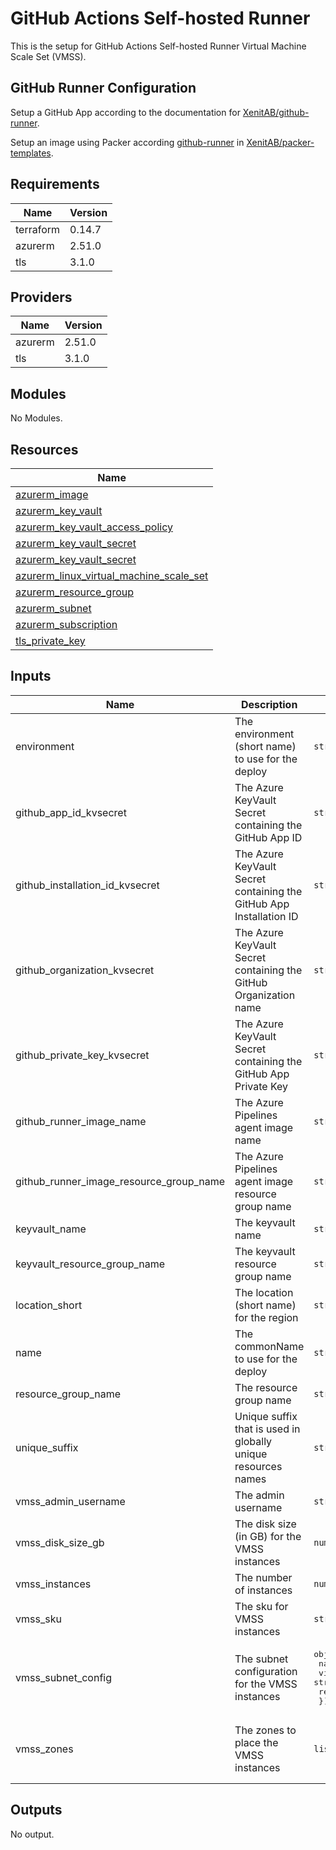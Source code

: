 # GitHub Actions Self-hosted Runner

This is the setup for GitHub Actions Self-hosted Runner Virtual Machine Scale Set (VMSS).

## GitHub Runner Configuration

Setup a GitHub App according to the documentation for [XenitAB/github-runner](https://github.com/XenitAB/github-runner).

Setup an image using Packer according [github-runner](https://github.com/XenitAB/packer-templates/tree/main/templates/azure/github-runner) in [XenitAB/packer-templates](https://github.com/XenitAB/packer-templates).

## Requirements

| Name | Version |
|------|---------|
| terraform | 0.14.7 |
| azurerm | 2.51.0 |
| tls | 3.1.0 |

## Providers

| Name | Version |
|------|---------|
| azurerm | 2.51.0 |
| tls | 3.1.0 |

## Modules

No Modules.

## Resources

| Name |
|------|
| [azurerm_image](https://registry.terraform.io/providers/hashicorp/azurerm/2.51.0/docs/data-sources/image) |
| [azurerm_key_vault](https://registry.terraform.io/providers/hashicorp/azurerm/2.51.0/docs/data-sources/key_vault) |
| [azurerm_key_vault_access_policy](https://registry.terraform.io/providers/hashicorp/azurerm/2.51.0/docs/resources/key_vault_access_policy) |
| [azurerm_key_vault_secret](https://registry.terraform.io/providers/hashicorp/azurerm/2.51.0/docs/data-sources/key_vault_secret) |
| [azurerm_key_vault_secret](https://registry.terraform.io/providers/hashicorp/azurerm/2.51.0/docs/resources/key_vault_secret) |
| [azurerm_linux_virtual_machine_scale_set](https://registry.terraform.io/providers/hashicorp/azurerm/2.51.0/docs/resources/linux_virtual_machine_scale_set) |
| [azurerm_resource_group](https://registry.terraform.io/providers/hashicorp/azurerm/2.51.0/docs/data-sources/resource_group) |
| [azurerm_subnet](https://registry.terraform.io/providers/hashicorp/azurerm/2.51.0/docs/data-sources/subnet) |
| [azurerm_subscription](https://registry.terraform.io/providers/hashicorp/azurerm/2.51.0/docs/data-sources/subscription) |
| [tls_private_key](https://registry.terraform.io/providers/hashicorp/tls/3.1.0/docs/resources/private_key) |

## Inputs

| Name | Description | Type | Default | Required |
|------|-------------|------|---------|:--------:|
| environment | The environment (short name) to use for the deploy | `string` | n/a | yes |
| github\_app\_id\_kvsecret | The Azure KeyVault Secret containing the GitHub App ID | `string` | `"github-app-id"` | no |
| github\_installation\_id\_kvsecret | The Azure KeyVault Secret containing the GitHub App Installation ID | `string` | `"github-installation-id"` | no |
| github\_organization\_kvsecret | The Azure KeyVault Secret containing the GitHub Organization name | `string` | `"github-organization"` | no |
| github\_private\_key\_kvsecret | The Azure KeyVault Secret containing the GitHub App Private Key | `string` | `"github-private-key"` | no |
| github\_runner\_image\_name | The Azure Pipelines agent image name | `string` | n/a | yes |
| github\_runner\_image\_resource\_group\_name | The Azure Pipelines agent image resource group name | `string` | `""` | no |
| keyvault\_name | The keyvault name | `string` | `""` | no |
| keyvault\_resource\_group\_name | The keyvault resource group name | `string` | `""` | no |
| location\_short | The location (short name) for the region | `string` | n/a | yes |
| name | The commonName to use for the deploy | `string` | n/a | yes |
| resource\_group\_name | The resource group name | `string` | `""` | no |
| unique\_suffix | Unique suffix that is used in globally unique resources names | `string` | `""` | no |
| vmss\_admin\_username | The admin username | `string` | `"ghradmin"` | no |
| vmss\_disk\_size\_gb | The disk size (in GB) for the VMSS instances | `number` | `128` | no |
| vmss\_instances | The number of instances | `number` | `1` | no |
| vmss\_sku | The sku for VMSS instances | `string` | `"Standard_F4s_v2"` | no |
| vmss\_subnet\_config | The subnet configuration for the VMSS instances | <pre>object({<br>    name                 = string<br>    virtual_network_name = string<br>    resource_group_name  = string<br>  })</pre> | n/a | yes |
| vmss\_zones | The zones to place the VMSS instances | `list(string)` | <pre>[<br>  "1",<br>  "2",<br>  "3"<br>]</pre> | no |

## Outputs

No output.
